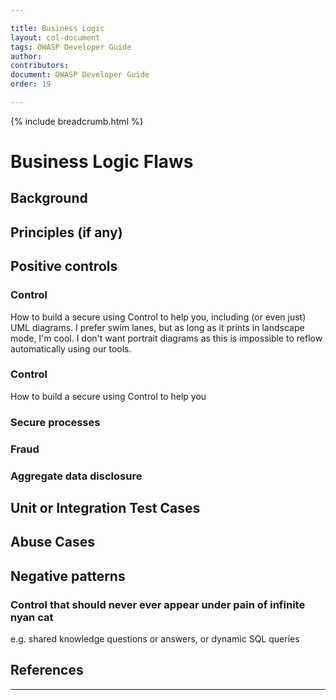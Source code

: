```yaml
---

title: Business Logic
layout: col-document
tags: OWASP Developer Guide
author:
contributors:
document: OWASP Developer Guide
order: 19

---
```


{% include breadcrumb.html %}
# Business Logic Flaws

## Background


## Principles (if any)


## Positive controls 

### Control
How to build a secure <thing> using Control to help you, including (or even just) UML diagrams. I prefer swim lanes, but as long as it prints in landscape mode, I'm cool. I don't want portrait diagrams as this is impossible to reflow automatically using our tools.

### Control
How to build a secure <thing> using Control to help you

### Secure processes

### Fraud

### Aggregate data disclosure



## Unit or Integration Test Cases

## Abuse Cases

## Negative patterns

### Control that should never ever appear under pain of infinite nyan cat

e.g. shared knowledge questions or answers, or dynamic SQL queries

## References

***


